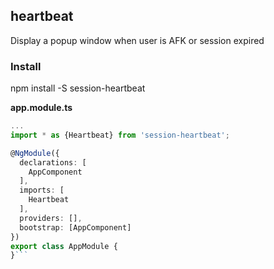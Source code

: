 ## heartbeat
Display a popup window when user is AFK or session expired  

### Install
npm install -S session-heartbeat

**app.module.ts**

```ts
...
import * as {Heartbeat} from 'session-heartbeat';

@NgModule({
  declarations: [
    AppComponent
  ],
  imports: [
    Heartbeat
  ],
  providers: [],
  bootstrap: [AppComponent]
})
export class AppModule {
}```
